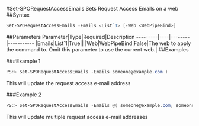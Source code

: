 #Set-SPORequestAccessEmails
Sets Request Access Emails on a web
##Syntax
```powershell
Set-SPORequestAccessEmails -Emails <List`1> [-Web <WebPipeBind>]
```


##Parameters
Parameter|Type|Required|Description
---------|----|--------|-----------
|Emails|List`1|True||
|Web|WebPipeBind|False|The web to apply the command to. Omit this parameter to use the current web.|
##Examples

###Example 1
```powershell
PS:> Set-SPORequestAccessEmails -Emails someone@example.com )
```
This will update the request access e-mail address

###Example 2
```powershell
PS:> Set-SPORequestAccessEmails -Emails @( someone@example.com; someoneelse@example.com )
```
This will update multiple request access e-mail addresses
